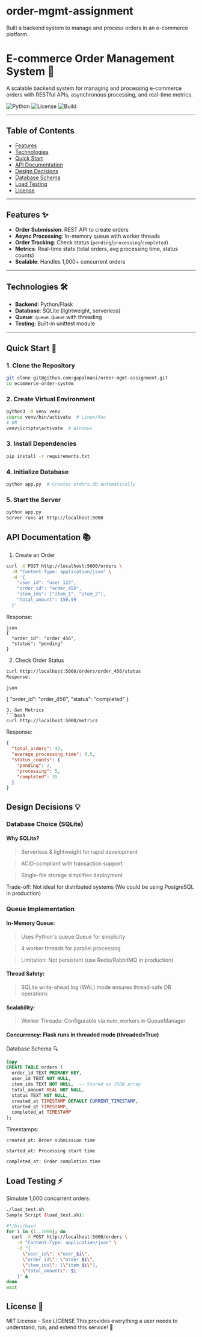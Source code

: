 # order-mgmt-assignment
Built a backend system to manage and process orders in an e-commerce platform. 

# E-commerce Order Management System 🛒

A scalable backend system for managing and processing e-commerce orders with RESTful APIs, asynchronous processing, and real-time metrics.

![Python](https://img.shields.io/badge/Python-3.9%2B-blue)
![License](https://img.shields.io/badge/License-MIT-green)
![Build](https://img.shields.io/badge/Build-Passing-success)

---

## Table of Contents
- [Features](#features-)
- [Technologies](#technologies-)
- [Quick Start](#quick-start-)
- [API Documentation](#api-documentation-)
- [Design Decisions](#design-decisions-)
- [Database Schema](#database-schema-)
- [Load Testing](#load-testing-)
- [License](#license-)

---

## Features ✨
- **Order Submission**: REST API to create orders
- **Async Processing**: In-memory queue with worker threads
- **Order Tracking**: Check status (`pending`/`processing`/`completed`)
- **Metrics**: Real-time stats (total orders, avg processing time, status counts)
- **Scalable**: Handles 1,000+ concurrent orders

---

## Technologies 🛠️
- **Backend**: Python/Flask
- **Database**: SQLite (lightweight, serverless)
- **Queue**: `queue.Queue` with threading
- **Testing**: Built-in unittest module

---

## Quick Start 🚀

### 1. Clone the Repository
```bash
git clone git@github.com:gopalmani/order-mgmt-assignment.git
cd ecommerce-order-system
```
### 2. Create Virtual Environment
```bash
python3 -m venv venv
source venv/bin/activate  # Linux/Mac
# OR
venv\Scripts\activate  # Windows
```
### 3. Install Dependencies
```bash
pip install -r requirements.txt
```
### 4. Initialize Database
```bash
python app.py  # Creates orders.db automatically
```
### 5. Start the Server
```bash
python app.py
Server runs at http://localhost:5000
```

## API Documentation 📚
1. Create an Order
```bash
curl -X POST http://localhost:5000/orders \
  -H "Content-Type: application/json" \
  -d '{
    "user_id": "user_123",
    "order_id": "order_456",
    "item_ids": ["item_1", "item_2"],
    "total_amount": 150.99
  }'
```
Response:
```
json
{
  "order_id": "order_456",
  "status": "pending"
}
```
2. Check Order Status
```bash
curl http://localhost:5000/orders/order_456/status
Response:

json
```
{
  "order_id": "order_456",
  "status": "completed"
}
```
3. Get Metrics
```bash
curl http://localhost:5000/metrics
```
Response:

```json
{
  "total_orders": 42,
  "average_processing_time": 0.5,
  "status_counts": {
    "pending": 2,
    "processing": 5,
    "completed": 35
  }
}
```
## Design Decisions 💡

### Database Choice (SQLite)
#### Why SQLite?

> Serverless & lightweight for rapid development

> ACID-compliant with transaction support

> Single-file storage simplifies deployment

Trade-off: Not ideal for distributed systems (We could be using PostgreSQL in production)

### Queue Implementation
#### In-Memory Queue:

> Uses Python's queue.Queue for simplicity

> 4 worker threads for parallel processing

> Limitation: Not persistent (use Redis/RabbitMQ in production)

#### Thread Safety:
> SQLite write-ahead log (WAL) mode ensures thread-safe DB operations

#### Scalability:
> Worker Threads: Configurable via num_workers in QueueManager

#### Concurrency: Flask runs in threaded mode (threaded=True)

Database Schema 🔍
```sql
Copy
CREATE TABLE orders (
  order_id TEXT PRIMARY KEY,
  user_id TEXT NOT NULL,
  item_ids TEXT NOT NULL,  -- Stored as JSON array
  total_amount REAL NOT NULL,
  status TEXT NOT NULL,
  created_at TIMESTAMP DEFAULT CURRENT_TIMESTAMP,
  started_at TIMESTAMP,
  completed_at TIMESTAMP
);
```
Timestamps:
```
created_at: Order submission time

started_at: Processing start time

completed_at: Order completion time
```
## Load Testing ⚡
Simulate 1,000 concurrent orders:

```bash
./load_test.sh
Sample Script (load_test.sh):
```
```bash
#!/bin/bash
for i in {1..1000}; do
  curl -X POST http://localhost:5000/orders \
    -H "Content-Type: application/json" \
    -d "{
      \"user_id\": \"user_$i\",
      \"order_id\": \"order_$i\",
      \"item_ids\": [\"item_$i\"],
      \"total_amount\": $i
    }" &
done
wait
```
## License 📄
MIT License - See LICENSE
This provides everything a user needs to understand, run, and extend this service! 🎉
